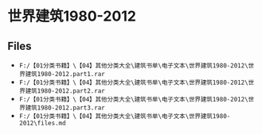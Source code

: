 # 世界建筑1980-2012

## Files

- `F:/【01分类书籍】\【04】其他分类大全\建筑书单\电子文本\世界建筑1980-2012\世界建筑1980-2012.part1.rar`
- `F:/【01分类书籍】\【04】其他分类大全\建筑书单\电子文本\世界建筑1980-2012\世界建筑1980-2012.part2.rar`
- `F:/【01分类书籍】\【04】其他分类大全\建筑书单\电子文本\世界建筑1980-2012\世界建筑1980-2012.part3.rar`
- `F:/【01分类书籍】\【04】其他分类大全\建筑书单\电子文本\世界建筑1980-2012\files.md`
